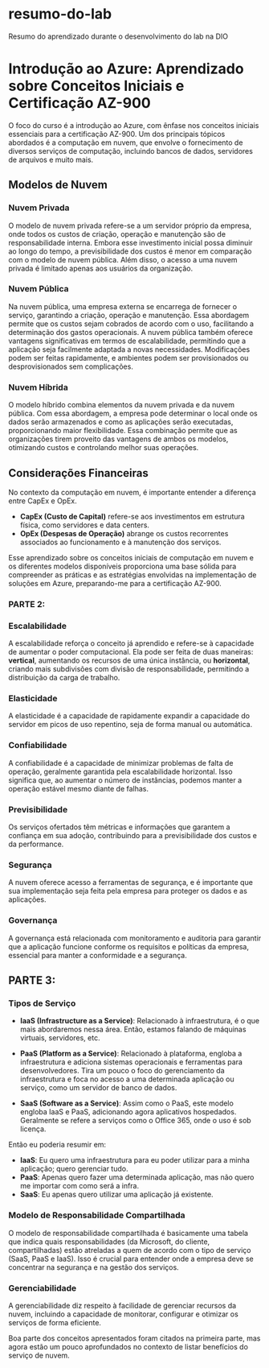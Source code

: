 # resumo-do-lab
Resumo do aprendizado durante o desenvolvimento do lab na DIO

# Introdução ao Azure: Aprendizado sobre Conceitos Iniciais e Certificação AZ-900

O foco do curso é a introdução ao Azure, com ênfase nos conceitos iniciais essenciais para a certificação AZ-900. Um dos principais tópicos abordados é a computação em nuvem, que envolve o fornecimento de diversos serviços de computação, incluindo bancos de dados, servidores de arquivos e muito mais.

## Modelos de Nuvem

### Nuvem Privada

O modelo de nuvem privada refere-se a um servidor próprio da empresa, onde todos os custos de criação, operação e manutenção são de responsabilidade interna. Embora esse investimento inicial possa diminuir ao longo do tempo, a previsibilidade dos custos é menor em comparação com o modelo de nuvem pública. Além disso, o acesso a uma nuvem privada é limitado apenas aos usuários da organização.

### Nuvem Pública

Na nuvem pública, uma empresa externa se encarrega de fornecer o serviço, garantindo a criação, operação e manutenção. Essa abordagem permite que os custos sejam cobrados de acordo com o uso, facilitando a determinação dos gastos operacionais. A nuvem pública também oferece vantagens significativas em termos de escalabilidade, permitindo que a aplicação seja facilmente adaptada a novas necessidades. Modificações podem ser feitas rapidamente, e ambientes podem ser provisionados ou desprovisionados sem complicações.

### Nuvem Híbrida

O modelo híbrido combina elementos da nuvem privada e da nuvem pública. Com essa abordagem, a empresa pode determinar o local onde os dados serão armazenados e como as aplicações serão executadas, proporcionando maior flexibilidade. Essa combinação permite que as organizações tirem proveito das vantagens de ambos os modelos, otimizando custos e controlando melhor suas operações.

## Considerações Financeiras

No contexto da computação em nuvem, é importante entender a diferença entre CapEx e OpEx.

- **CapEx (Custo de Capital)** refere-se aos investimentos em estrutura física, como servidores e data centers.
- **OpEx (Despesas de Operação)** abrange os custos recorrentes associados ao funcionamento e à manutenção dos serviços.

Esse aprendizado sobre os conceitos iniciais de computação em nuvem e os diferentes modelos disponíveis proporciona uma base sólida para compreender as práticas e as estratégias envolvidas na implementação de soluções em Azure, preparando-me para a certificação AZ-900.

### PARTE 2:

### Escalabilidade
A escalabilidade reforça o conceito já aprendido e refere-se à capacidade de aumentar o poder computacional. Ela pode ser feita de duas maneiras: **vertical**, aumentando os recursos de uma única instância, ou **horizontal**, criando mais subdivisões com divisão de responsabilidade, permitindo a distribuição da carga de trabalho.

### Elasticidade
A elasticidade é a capacidade de rapidamente expandir a capacidade do servidor em picos de uso repentino, seja de forma manual ou automática.

### Confiabilidade
A confiabilidade é a capacidade de minimizar problemas de falta de operação, geralmente garantida pela escalabilidade horizontal. Isso significa que, ao aumentar o número de instâncias, podemos manter a operação estável mesmo diante de falhas.

### Previsibilidade
Os serviços ofertados têm métricas e informações que garantem a confiança em sua adoção, contribuindo para a previsibilidade dos custos e da performance.

### Segurança
A nuvem oferece acesso a ferramentas de segurança, e é importante que sua implementação seja feita pela empresa para proteger os dados e as aplicações.

### Governança
A governança está relacionada com monitoramento e auditoria para garantir que a aplicação funcione conforme os requisitos e políticas da empresa, essencial para manter a conformidade e a segurança.

## PARTE 3:

### Tipos de Serviço

- **IaaS (Infrastructure as a Service)**: Relacionado à infraestrutura, é o que mais abordaremos nessa área. Então, estamos falando de máquinas virtuais, servidores, etc.
  
- **PaaS (Platform as a Service)**: Relacionado à plataforma, engloba a infraestrutura e adiciona sistemas operacionais e ferramentas para desenvolvedores. Tira um pouco o foco do gerenciamento da infraestrutura e foca no acesso a uma determinada aplicação ou serviço, como um servidor de banco de dados.

- **SaaS (Software as a Service)**: Assim como o PaaS, este modelo engloba IaaS e PaaS, adicionando agora aplicativos hospedados. Geralmente se refere a serviços como o Office 365, onde o uso é sob licença.

Então eu poderia resumir em:
- **IaaS**: Eu quero uma infraestrutura para eu poder utilizar para a minha aplicação; quero gerenciar tudo.
- **PaaS**: Apenas quero fazer uma determinada aplicação, mas não quero me importar com como será a infra.
- **SaaS**: Eu apenas quero utilizar uma aplicação já existente.

### Modelo de Responsabilidade Compartilhada
O modelo de responsabilidade compartilhada é basicamente uma tabela que indica quais responsabilidades (da Microsoft, do cliente, compartilhadas) estão atreladas a quem de acordo com o tipo de serviço (SaaS, PaaS e IaaS). Isso é crucial para entender onde a empresa deve se concentrar na segurança e na gestão dos serviços.

### Gerenciabilidade
A gerenciabilidade diz respeito à facilidade de gerenciar recursos da nuvem, incluindo a capacidade de monitorar, configurar e otimizar os serviços de forma eficiente.

Boa parte dos conceitos apresentados foram citados na primeira parte, mas agora estão um pouco aprofundados no contexto de listar benefícios do serviço de nuvem.
